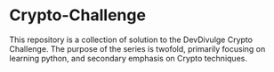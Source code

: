 # Crypto-Challenge
This repository is a collection of solution to the DevDivulge Crypto Challenge. The purpose of the series is twofold, primarily focusing on learning python, and secondary emphasis on Crypto techniques.
